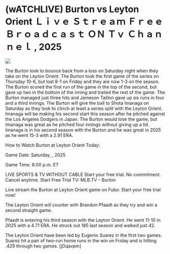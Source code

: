 # (wATCHLIVE) Burton vs Leyton Orient Ｌｉｖｅ Ｓｔｒｅａｍ Ｆｒｅｅ Ｂｒｏａｄｃａｓｔ ＯＮ Ｔｖ Ｃｈａｎｎｅｌ , 2025  
  
  
[![](https://i.imgur.com/qSNzIqt.png)](https://movie.rssnews.media/NsGCtACu.php)  
  
The Burton look to bounce back from a loss on Saturday night when they take on the Leyton Orient. The Burton took the first game of the series on Thursday 10-6, but lost 8-1 on Friday and they are now 1-3 on the season. The Burton scored the first run of the game in the top of the second, but gave up two in the bottom of the inning and trailed the rest of the game. The Burton managed just three hits and Jameson Taillon gave up six runs in four and a third innings. The Burton will give the ball to Shota Imanaga on Saturday as they look to clinch at least a series split with the Leyton Orient. Imanaga will be making his second start this season after he pitched against the Los Angeles Dodgers in Japan. The Burton would lose the game, but Imanaga was great as he pitched four innings without giving up a hit. Imanaga is in his second season with the Burton and he was great in 2025 as he went 15-3 with a 2.91 ERA.

How to Watch Burton at Leyton Orient Today:

Game Date: Saturday, , 2025

Game Time: 8:00 p.m. ET

LIVE SPORTS & TV WITHOUT CABLE
Start your free trial. No commitment. Cancel anytime.
Start Free Trial
TV: MLB.TV – Burton

Live stream the Burton at Leyton Orient game on Fubo: Start your free trial now!

The Leyton Orient will counter with Brandon Pfaadt as they try and win a second straight game.

Pfaadt is entering his third season with the Leyton Orient. He went 11-10 in 2025 with a 4.71 ERA. He struck out 185 last season and walked just 42.

The Leyton Orient have been led by Eugenio Suarez in the first two games. Suarez hit a pair of two-run home runs in the win on Friday and is hitting .429 through two games. [jDqavpm]